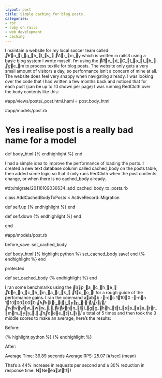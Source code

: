 ```yaml
---
layout: post
title: Simple caching for blog posts.
categories:
- ror
- ruby on rails
- web development
- caching
---
```

I maintain a website for my local soccer team called _K_n_i_g_h_t_s_ _A_r_m_y which is
written in rails3 using a basic blog system I wrote myself. I&#8217;m using the
_R_e_d_C_l_o_t_h_ _g_e_m to process textile for blog posts.
The website only gets a very small amount of visitors a day, so performance
isn&#8217;t a concern of mine at all. The website does feel very snappy when
navigating already. I was looking over the code that I had written a few months
back and noticed that for each post (can be up to 10 shown per page) I was
running RedCloth over the body contents like this:

  #app/views/posts/_post.html.haml
  = post.body_html


  #app/models/post.rb
  # Yes i realise post is a really bad name for a model
  def body_html
{% endhighlight %}
  end

I had a simple idea to improve the performance of loading the posts. I created
a new text database column called cached_body on the posts table, then added
some logic so that it only runs RedCloth when the post contents change, or when
there is no cached_body already.

  #db/migrate/20110109030634_add_cached_body_to_posts.rb

  class AddCachedBodyToPosts < ActiveRecord::Migration

  def self.up
{% endhighlight %}
  end

  def self.down
{% endhighlight %}
  end

  end


  #app/models/post.rb

  before_save :set_cached_body

  def body_html
{% highlight python %}
  set_cached_body
  save!
end
{% endhighlight %}
  end

  protected

  def set_cached_body
{% endhighlight %}
  end


I ran some benchmarks using the _a_p_a_c_h_e_ _b_e_n_c_h_m_a_r_k_ _t_o_o_l for a rough guide of the
performance gains. I ran the command aabb --cc 1100 --nn 11000000 _hh_tt_tt_pp_::_//_//
_ww_ww_ww_.._kk_nn_ii_gg_hh_tt_ss_aa_rr_mm_yy_.._nn_ee_tt_// a total of 5 times and then took the 3 middle scores to
make an average, here&#8217;s the results:

  Before:

{% highlight python %}
{% endhighlight %}

  After:

   Average Time:  39.89 seconds
   Average RPS:   25.07 [#/sec] (mean)

That&#8217;s a 44% increase in requests per second and a 30% reduction in
response time. NNeeaatt!!
